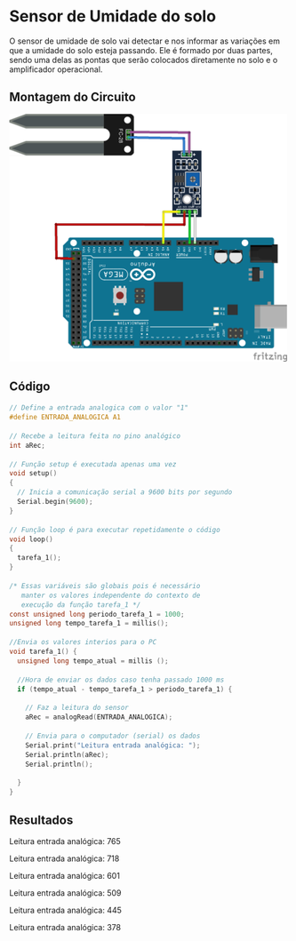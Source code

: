 # Sensor de Umidade do solo

O sensor de umidade de solo vai detectar e nos informar as variações em que a umidade do solo esteja passando. Ele é formado por duas partes, sendo uma delas as pontas que serão colocados diretamente no solo e o amplificador operacional. 

## Montagem do Circuito

<img src="solo.png" alt="Circuito solo" width="500"/>

## Código
```C
// Define a entrada analogica com o valor "1"
#define ENTRADA_ANALOGICA A1

// Recebe a leitura feita no pino analógico
int aRec;

// Função setup é executada apenas uma vez
void setup()
{
  // Inicia a comunicação serial a 9600 bits por segundo
  Serial.begin(9600);
}

// Função loop é para executar repetidamente o código
void loop()
{
  tarefa_1();
}

/* Essas variáveis são globais pois é necessário
   manter os valores independente do contexto de
   execução da função tarefa_1 */
const unsigned long periodo_tarefa_1 = 1000;
unsigned long tempo_tarefa_1 = millis();

//Envia os valores interios para o PC
void tarefa_1() {
  unsigned long tempo_atual = millis ();

  //Hora de enviar os dados caso tenha passado 1000 ms
  if (tempo_atual - tempo_tarefa_1 > periodo_tarefa_1) {

    // Faz a leitura do sensor
    aRec = analogRead(ENTRADA_ANALOGICA);

    // Envia para o computador (serial) os dados
    Serial.print("Leitura entrada analógica: ");
    Serial.println(aRec);
    Serial.println();

  }
}
```

## Resultados 
Leitura entrada analógica: 765

Leitura entrada analógica: 718

Leitura entrada analógica: 601

Leitura entrada analógica: 509

Leitura entrada analógica: 445

Leitura entrada analógica: 378
